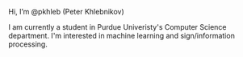 Hi, I’m @pkhleb (Peter Khlebnikov)

I am currently a student in Purdue Univeristy's Computer Science department.
I'm interested in machine learning and sign/information processing.

<!---
pkhleb/pkhleb is a ✨ special ✨ repository because its `README.md` (this file) appears on your GitHub profile.
You can click the Preview link to take a look at your changes.
--->
